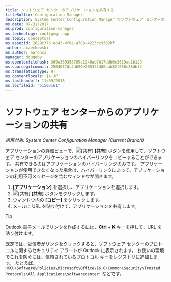 ```yaml
---
title: ソフトウェア センターのアプリケーションを共有する
titleSuffix: Configuration Manager
description: System Center Configuration Manager でソフトウェア センターのアプリケーションのリンクを共有します。
ms.date: 07/31/2017
ms.prod: configuration-manager
ms.technology: configmgr-app
ms.topic: conceptual
ms.assetid: 2629c376-ec43-4f0e-a78b-4223cc9302bf
author: aczechowski
ms.author: aaroncz
manager: dougeby
ms.openlocfilehash: 309a369358789e1948ab7b17ddb0e3619ae1b129
ms.sourcegitcommit: 2504617dc4db90e205327d06cab32f050e88dbf2
ms.translationtype: HT
ms.contentlocale: ja-JP
ms.lasthandoff: 11/09/2018
ms.locfileid: "51505161"
---
```

# <a name="share-an-application-from-software-center"></a>ソフトウェア センターからのアプリケーションの共有

*適用対象: System Center Configuration Manager (Current Branch)* <!-- 1706 -->

アプリケーションの詳細ビューで、![[共有]](media/share15.png) **[共有]** ボタンを使用して、ソフトウェア センターのアプリケーションのハイパーリンクをコピーすることができます。 共有できるのはアプリケーションのハイパーリンクのみです。 アプリケーションが使用できなくなった場合は、ハイパーリンクによって、アプリケーションの利用不可メッセージを含むウィンドウが開きます。

1. **[アプリケーション]** を選択し、アプリケーションを選択します。
2. ![[共有]](media/share15.png) **[共有]** ボタンをクリックします。
3. ウィンドウ内の **[コピー]** をクリックします。
4. メールに URL を貼り付けて、アプリケーションを共有します。  

> [!TIP]  
>  Outlook 電子メールでリンクを作成するには、**Ctrl** + **K** キーを押して、URL を貼り付けます。  
>  
> 既定では、受信者がリンクをクリックすると、ソフトウェア センターのプロトコルに関するセキュリティ アラートが Outlook に表示されます。 お使いの環境でこれを防ぐには、信頼されているプロトコル キーをレジストリに追加します。 たとえば、`HKCU\Software\Policies\Microsoft\Office\16.0\Common\Security\Trusted Protocols\All Applications\softwarecenter:` などです。  
